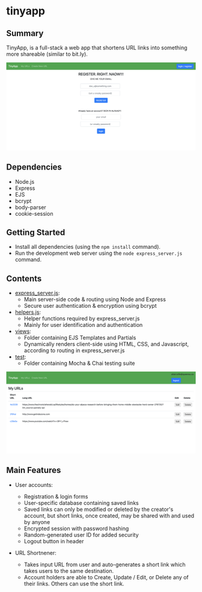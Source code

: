 # tinyapp

## Summary

TinyApp, is a full-stack a web app that shortens URL links into something more shareable (similar to bit.ly).

![LoginPage](images/loginPage.png)
## Dependencies

- Node.js
- Express
- EJS
- bcrypt
- body-parser
- cookie-session

## Getting Started

- Install all dependencies (using the `npm install` command).
- Run the development web server using the `node express_server.js` command.

## Contents

* [express_server.js](/helpers.js): 
  * Main server-side code & routing using Node and Express
  * Secure user authentication & encryption using bcrypt
* [helpers.js](/helpers.js): 
  * Helper functions required by express_server.js
  * Mainly for user identification and authentication
* [views](/views): 
  * Folder containing EJS Templates and Partials
  * Dynamically renders client-side using HTML, CSS, and Javascript, according to routing in express_server.js
* [test](/test): 
  * Folder containing Mocha & Chai testing suite

![LoginPage](images/urlsList.png)

  ## Main Features

* User accounts: 
  * Registration & login forms
  * User-specific database containing saved links
  * Saved links can only be modified or deleted by the creator's account, but short links, once created, may be shared with and used by anyone
  * Encrypted session with password hashing
  * Random-generated user ID for added security
  * Logout button in header

* URL Shortnener: 
  * Takes input URL from user and auto-generates a short link which takes users to the same destination.
  * Account holders are able to Create, Update / Edit, or Delete any of their links. Others can use the short link.
    
